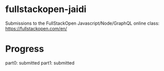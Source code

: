 # fullstackopen-jaidi

Submissions to the FullStackOpen Javascript/Node/GraphQL online class: https://fullstackopen.com/en/

# Progress
part0: submitted
part1: submitted
